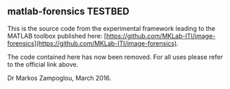 ## matlab-forensics TESTBED

This is the source code from the experimental framework leading to the MATLAB toolbox published here:
[https://github.com/MKLab-ITI/image-forensics](https://github.com/MKLab-ITI/image-forensics).

The code contained here has now been removed. For all uses please refer to the official link above.

Dr Markos Zampoglou, March 2016.
